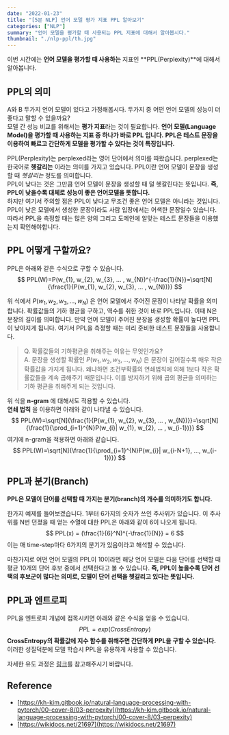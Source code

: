 ```yaml
---
date: "2022-01-23"
title: "[5분 NLP] 언어 모델 평가 지표 PPL 알아보기"
categories: ["NLP"]
summary: "언어 모델을 평가할 때 사용되는 PPL 지표에 대해서 알아봅시다."
thumbnail: "./nlp-ppl/th.jpg"
---
```

이번 시간에는 **언어 모델을 평가할 때 사용하는** 지표인 **PPL(Perplexity)**에 대해서 알아봅니다.

## PPL의 의미
A와 B 두가지 언어 모델이 있다고 가정해봅시다. 두가지 중 어떤 언어 모델의 성능이 더 좋다고 말할 수 있을까요?  
모델 간 성능 비교를 위해서는 **평가 지표**라는 것이 필요합니다. **언어 모델(Language Model)을 평가할 때 사용하는 지표 중 하나가 바로 PPL 입니다.**
**PPL은 테스트 문장을 이용하여 빠르고 간단하게 모델을 평가할 수 있다는 것이 특징입니다.**

PPL(Perplexity)는 perplexed라는 영어 단어에서 의미를 따왔습니다. perplexed는 한국어로 **헷갈리는** 이라는 의미를 가지고 있습니다.
PPL이란 언어 모델이 문장을 생성할 때 *헷갈리는* 정도를 의미합니다.  
PPL이 낮다는 것은 그만큼 언어 모델이 문장을 생성할 때 덜 헷갈린다는 뜻입니다. **즉, PPL이 낮을수록 대체로 성능이 좋은 언어모델을 뜻합니다.**  
하지만 여기서 주의할 점은 PPL이 낮다고 무조건 좋은 언어 모델은 아니라는 것입니다. PPL이 낮은 모델에서 생성한 문장이라도 사람 입장에서는 어색한 문장일수 있습니다. 따라서 PPL을 측정할 때는 많은 양의 그리고 도메인에 알맞는 테스트 문장들을 이용했는지 확인해야합니다.  



 

## PPL 어떻게 구할까요?
PPL은 아래와 같은 수식으로 구할 수 있습니다.
$$
PPL(W)=P(w_{1}, w_{2}, w_{3}, ... , w_{N})^{-\frac{1}{N}}=\sqrt[N]{\frac{1}{P(w_{1}, w_{2}, w_{3}, ... , w_{N})}}
$$

위 식에서 $P(w_{1}, w_{2}, w_{3}, ... , w_{N})$ 은 언어 모델에서 주어진 문장이 나타날 확률을 의미합니다. 확률값들의 기하 평균을 구하고, 역수를 취한 것이 바로 PPL입니다. 이때 N은 문장의 길이를 의미합니다.
만약 언어 모델이 주어진 문장을 생성할 확률이 높다면 PPL이 낮아지게 됩니다. 여기서 PPL을 측정할 때는 미리 준비한 테스트 문장들을 사용합니다.     

> Q. 확률값들의 기하평균을 취해주는 이유는 무엇인가요?  
> A. 문장을 생성할 확률인 $P(w_{1}, w_{2}, w_{3}, ... , w_{N})$ 은 문장이 길어질수록 매우 작은 확률값을 가지게 됩니다. 왜냐하면 조건부확률의 연쇄법칙에 의해 1보다 작은 확률값들을 계속 곱해주기 때문입니다. 이를 방지하기 위해 곱의 평균을 의미하는 기하 평균을 취해주게 되는 것입니다.  

위 식을 **n-gram** 에 대해서도 적용할 수 있습니다.  
**연쇄 법칙** 을 이용하면 아래와 같이 나타낼 수 있습니다.
$$
PPL(W)=\sqrt[N]{\frac{1}{P(w_{1}, w_{2}, w_{3}, ... , w_{N})}}=\sqrt[N]{\frac{1}{\prod_{i=1}^{N}P(w_{i}| w_{1}, w_{2}, ... , w_{i-1})}}
$$
여기에 n-gram을 적용하면 아래와 같습니다.
$$
PPL(W)=\sqrt[N]{\frac{1}{\prod_{i=1}^{N}P(w_{i}| w_{i-N+1}, ..., w_{i-1})}}
$$


## PPL과 분기(Branch)
**PPL은 모델이 단어를 선택할 때 가지는 분기(branch)의 개수를 의미하기도 합니다.**

한가지 예제를 들어보겠습니다. 1부터 6가지의 숫자가 쓰인 주사위가 있습니다. 이 주사위를 N번 던졌을 때 얻는 수열에 대한 PPL은 아래와 같이 6이 나오게 됩니다.
$$
PPL(x) = (\frac{1}{6}^N)^{-\frac{1}{N}} = 6
$$
이는 매 time-step마다 6가지의 분기가 있음이라고 해석할 수 있습니다.

마찬가지로 어떤 언어 모델의 PPL이 10이라면 해당 언어 모델은 다음 단어를 선택할 때 평균 10개의 단어 후보 중에서 선택한다고 볼 수 있습니다.
**즉, PPL이 높을수록 단어 선택의 후보군이 많다는 의미로, 모델이 단어 선택을 헷갈리고 있다는 뜻입니다.**

## PPL과 엔트로피
PPL을 엔트로피 개념에 접목시키면 아래와 같은 수식을 얻을 수 있습니다.
$$
PPL = exp(CrossEntropy)
$$
**CrossEntropy의 확률값에 지수 함수를 취해주면 간단하게 PPL을 구할 수 있습니다.** 이러한 성질덕분에 모델 학습시 PPL을 유용하게 사용할 수 있습니다.  

자세한 유도 과정은 [링크](https://kh-kim.gitbook.io/natural-language-processing-with-pytorch/00-cover-8/03-perpexity#ppl-1)를 참고해주시기 바랍니다.

## Reference
- [https://kh-kim.gitbook.io/natural-language-processing-with-pytorch/00-cover-8/03-perpexity](https://kh-kim.gitbook.io/natural-language-processing-with-pytorch/00-cover-8/03-perpexity)
- [https://wikidocs.net/21697](https://wikidocs.net/21697)